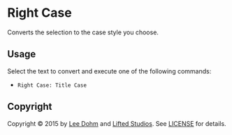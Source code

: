 # Right Case

Converts the selection to the case style you choose.

## Usage

Select the text to convert and execute one of the following commands:

* `Right Case: Title Case`

## Copyright

Copyright &copy; 2015 by [Lee Dohm][lee-dohm] and [Lifted Studios][lifted-studios]. See [LICENSE][license] for details.

[lee-dohm]: http://www.lee-dohm.com
[license]: https://github.com/lee-dohm/right-case/blob/master/LICENSE.md
[lifted-studios]: http://www.liftedstudios.com

